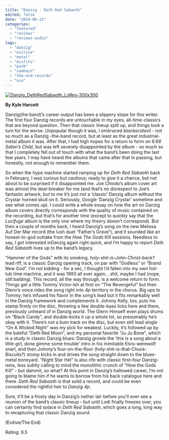 ```yaml
---
title: "Danzig - Deth Red Sabaoth"
edited: false
date: "2010-06-22"
categories:
  - "featured"
  - "reviews"
  - "reviews-audio"
tags:
  - "danzig"
  - "evilive"
  - "metal"
  - "misfits"
  - "punk"
  - "samhain"
  - "the-end-records"
  - "usa"
---
```


[![Danzig_DethRedSabaoth_LoRes-300x300](http://www.hellbound.ca/wp-content/uploads/2010/06/Danzig_DethRedSabaoth_LoRes-300x300.jpg "Danzig_DethRedSabaoth_LoRes-300x300")](http://www.hellbound.ca/wp-content/uploads/2010/06/Danzig_DethRedSabaoth_LoRes-300x300.jpg)

**By Kyle Harcott**

Danzig(the band)’s career output has been a slippery slope for this writer. The first four Danzig records are untouchable in my eyes, all-time-classics that are beyond question. Then that classic lineup split up, and things took a turn for the worse. Unpopular though it was, I embraced _blackacidevil_ - not so much as a Danzig -the-band record, but at least as the great industrial-metal album it was. After that, I had high hopes for a return to form on _6:66 Satan’s Child_, but was left severely disappointed by the album - so much so that I completely fell out of touch with what the band’s been doing the last few years. I may have heard the albums that came after that in passing, but honestly, not enough to remember them.

So when the hype machine started ramping up for _Deth Red Sabaoth_ back in February, I was curious but cautious; ready to give it a chance, but not about to be surprised if it disappointed me. Joe Chiodo’s album cover art was almost the deal-breaker for me (and that’s no disrespect to Joe’s fantastic artwork, but to me it’s just not a ‘classic’ Danzig album without the Crystar horned skull on it. Seriously, Google ‘Danzig Crystar’ sometime and see what comes up). I could write a whole essay on how the art on Danzig album covers directly corresponds with the quality of music contained on the recording, but that’s for another time (except to quickly say that the _Lucifuge_ album is the only one where my theory doesn’t correspond). But then a couple of months back, I heard Danzig’s song on the new Melissa Auf Der Mar record (the lush duet “Father’s Grave”), and it sounded like an honest-to-god outtake from the _How The Gods Kill_ sessions. Needless to say, I got interested inDanzig again right quick, and I’m happy to report _Deth Red Sabaoth_ lives up to the band’s legacy.

“Hammer of the Gods” with its smoking, _holy-shit-is-John-Christ-back?_ lead riff, is a classic Danzig opening track, on par with “Godless” or “Brand New God”. I’m not kidding - for a sec, I thought I’d fallen into my own hot-tub time machine, and it was 1993 all over again... shit, maybe I had (nope, still balding). This record, all the way through, is a welcome return to form. Things get a little Tommy Victor-ish at first on “The Revengeful” but then Glenn’s voice rides the song right into _4p_ territory in the chorus. Big ups to Tommy; he’s infused his flavor in the song’s lead but it fits remarkably well in the Danzig framework and complements it. Johnny Kelly, too, puts his stamp firmly on the disc, throwing a few double-bass licks here and there, previously unheard of in Danzig world. The Glenn Himself even plays drums on “Black Candy”, and double-kicks it up a whole lot, so presumably he’s okay with it. There’s not a bum track on the disc, but even still lead single “On A Wicked Night” was my pick for weakest. Luckily, it’s followed up by the baleful “Deth Red Moon”, and my personal favorite “Ju Ju Bone”, which is a study in classic Danzig blues: Danzig growls the ‘this is a song about a little girl, done gimme some trouble’ intro in his inimitable Elvis-werewolf snarl, and then Johnny’s four-on-the-floor (holy-shit-is-that-Chuck-Biscuits?) stomp kicks in and drives the song straight down to the blues-metal boneyard. “Night Star Hel” is also rife with classic first-four Danzig-isms, less subtly calling to mind the monolithic crunch of “How the Gods Kill” - but dammit, so what? At this point in Danzig’s hallowed career, I’m not going to blame him if he wants to borrow from his back catalogue here and there. _Deth Red Sabaoth_ is that solid a record, and could be even considered the rightful heir to _Danzig 4p_.

Sure, it’ll be a frosty day in Danzig’s nether lair before you’ll ever see a reunion of the band’s classic lineup - but until Lodi finally freezes over, you can certainly find solace in _Deth Red Sabaoth_, which goes a long, long way to recapturing that classic Danzig sound.

(Evilive/The End)

Rating: 8.5
